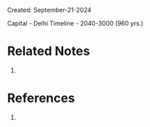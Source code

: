 Created: September-21-2024

Capital - Delhi
Timeline - 2040-3000 (960 yrs.)

# Related Notes

1. 
# References

1. 